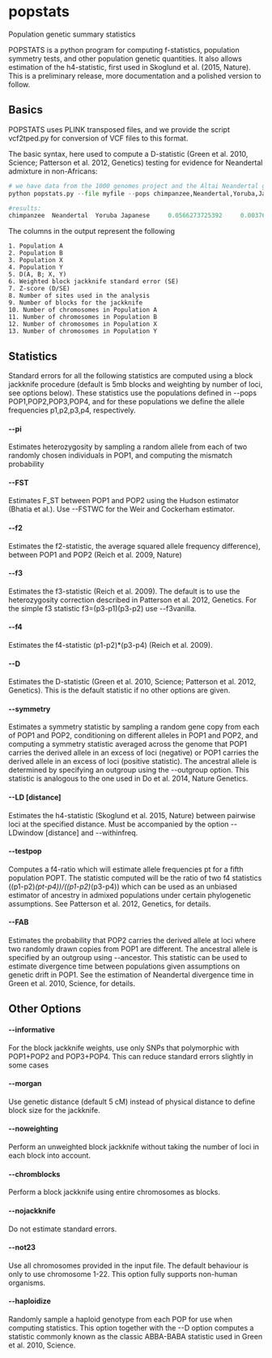 # popstats
Population genetic summary statistics

POPSTATS is a python program for computing f-statistics, population symmetry tests, and other population genetic quantities. It also allows estimation of the h4-statistic, first used in Skoglund et al. (2015, Nature). This is a preliminary release, more documentation and a polished version to follow.

## Basics

POPSTATS uses PLINK transposed files, and we provide the script vcf2tped.py for conversion of VCF files to this format.

The basic syntax, here used to compute a D-statistic (Green et al. 2010, Science; Patterson et al. 2012, Genetics) testing for evidence for Neandertal admixture in non-Africans:

```python
# we have data from the 1000 genomes project and the Altai Neandertal genome (Prufer et al. 2014, Nature) in myfile.tped and myfile.tfam
python popstats.py --file myfile --pops chimpanzee,Neandertal,Yoruba,Japanese --informative

#results:
chimpanzee 	Neandertal 	Yoruba Japanese 	0.0566273725392 	0.00376607791239 	15.036165968 	1002084 	530 	2 	2 	208 	214
```

The columns in the output represent the following
```
1. Population A
2. Population B
3. Population X
4. Population Y
5. D(A, B; X, Y)
6. Weighted block jackknife standard error (SE)
7. Z-score (D/SE)
8. Number of sites used in the analysis
9. Number of blocks for the jackknife
10. Number of chromosomes in Population A
11. Number of chromosomes in Population B
12. Number of chromosomes in Population X
13. Number of chromosomes in Population Y
```

## Statistics

Standard errors for all the following statistics are computed using a block jackknife procedure (default is 5mb blocks and weighting by number of loci, see options below). These statistics use the populations defined in --pops POP1,POP2,POP3,POP4, and for these populations we define the allele frequencies p1,p2,p3,p4, respectively.

#### --pi
Estimates heterozygosity by sampling a random allele from each of two randomly chosen individuals in POP1, and computing the mismatch probability

#### --FST
Estimates F_ST between POP1 and POP2 using the Hudson estimator (Bhatia et al.). Use --FSTWC for the Weir and Cockerham estimator.

#### --f2
Estimates the f2-statistic, the average squared allele frequency difference), between POP1 and POP2 (Reich et al. 2009, Nature)

#### --f3
Estimates the f3-statistic (Reich et al. 2009). The default is to use the heterozygosity correction described in Patterson et al. 2012, Genetics. For the simple f3 statistic f3=(p3-p1)(p3-p2) use --f3vanilla.

#### --f4
Estimates the f4-statistic (p1-p2)*(p3-p4) (Reich et al. 2009).

#### --D 
Estimates the D-statistic (Green et al. 2010, Science; Patterson et al. 2012, Genetics). This is the default statistic if no other options are given.

#### --symmetry
Estimates a symmetry statistic by sampling a random gene copy from each of POP1 and POP2, conditioning on different alleles in POP1 and POP2, and computing a symmetry statistic averaged across the genome that POP1 carries the derived allele in an excess of loci (negative) or POP1 carries the derived allele in an excess of loci (positive statistic). The ancestral allele is determined by specifying an outgroup using the --outgroup option. This statistic is analogous to the one used in Do et al. 2014, Nature Genetics.

#### --LD [distance] 
Estimates the h4-statistic (Skoglund et al. 2015, Nature) between pairwise loci at the specified distance. Must be accompanied by the option --LDwindow [distance] and --withinfreq.

#### --testpop
Computes a f4-ratio which will estimate allele frequencies pt for a fifth population POPT. The statistic computed will be the ratio of two f4 statistics  ((p1-p2)*(pt-p4))/((p1-p2)*(p3-p4)) which can be used as an unbiased estimator of ancestry in admixed populations under certain phylogenetic assumptions. See Patterson et al. 2012, Genetics, for details.

#### --FAB
Estimates the probability that POP2 carries the derived allele at loci where two randomly drawn copies from POP1 are different. The ancestral allele is specified by an outgroup using --ancestor. This statistic can be used to estimate divergence time between populations given assumptions on genetic drift in POP1. See the estimation of Neandertal divergence time in Green et al. 2010, Science, for details.

## Other Options

#### --informative 
For the block jackknife weights, use only SNPs that polymorphic with POP1+POP2 and POP3+POP4. This can reduce standard errors slightly in some cases

#### --morgan 
Use genetic distance (default 5 cM) instead of physical distance to define block size for the jackknife.

#### --noweighting 
Perform an unweighted block jackknife without taking the number of loci in each block into account.

#### --chromblocks 
Perform a block jackknife using entire chromosomes as blocks.

#### --nojackknife 
Do not estimate standard errors.

#### --not23 
Use all chromosomes provided in the input file. The default behaviour is only to use chromosome 1-22. This option fully supports non-human organisms.

#### --haploidize 
Randomly sample a haploid genotype from each POP for use when computing statistics. This option together with the --D option computes a statistic commonly known as the classic ABBA-BABA statistic used in Green et al. 2010, Science.

